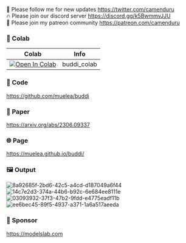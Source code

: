 🐣 Please follow me for new updates https://twitter.com/camenduru <br />
🔥 Please join our discord server https://discord.gg/k5BwmmvJJU <br />
🥳 Please join my patreon community https://patreon.com/camenduru <br />

### 🦒 Colab

| Colab | Info
| --- | --- |
[![Open In Colab](https://colab.research.google.com/assets/colab-badge.svg)](https://colab.research.google.com/github/camenduru/buddi-colab/blob/main/buddi_colab.ipynb) | buddi_colab

### 🧬 Code
https://github.com/muelea/buddi

### 📄 Paper
https://arxiv.org/abs/2306.09337

### 🌐 Page
https://muelea.github.io/buddi/

### 🖼 Output
![8a92685f-2bd6-42c5-a4cd-d187049a6f44](https://github.com/camenduru/buddi-colab/assets/54370274/f4412dd0-bc49-4d9a-b3d1-bcdc6da044aa)
![14c7e2d3-374a-44b6-b92c-6e684ee8111e](https://github.com/camenduru/buddi-colab/assets/54370274/e639d29e-9faa-4020-8a36-85310c07ae92)
![03093932-37f3-47b2-9fdd-e4775eadf11b](https://github.com/camenduru/buddi-colab/assets/54370274/9c544f6c-1aae-486a-845c-aaf23673dbb1)
![ee6bec45-89f5-4937-a371-1a6a517aeeda](https://github.com/camenduru/buddi-colab/assets/54370274/f2733d6e-a50c-4672-8eed-835b719968f6)

### 🏢 Sponsor
https://modelslab.com
